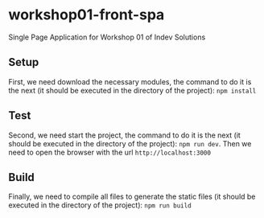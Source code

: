 # workshop01-front-spa
Single Page Application for Workshop 01 of Indev Solutions

## Setup
First, we need download the necessary modules, the command to do it is the next (it should be executed in the directory of the project): `npm install`

## Test
Second, we need start the project, the command to do it is the next (it should be executed in the directory of the project): `npm run dev`. Then we need to open the browser with the url `http://localhost:3000`

## Build
Finally, we need to compile all files to generate the static files (it should be executed in the directory of the project): `npm run build`